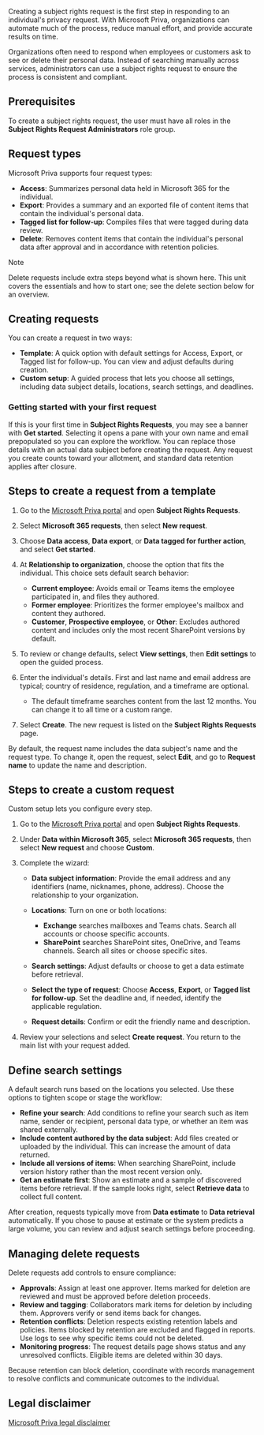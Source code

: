 Creating a subject rights request is the first step in responding to an individual's privacy request. With Microsoft Priva, organizations can automate much of the process, reduce manual effort, and provide accurate results on time.

Organizations often need to respond when employees or customers ask to see or delete their personal data. Instead of searching manually across services, administrators can use a subject rights request to ensure the process is consistent and compliant.

## Prerequisites

To create a subject rights request, the user must have all roles in the **Subject Rights Request Administrators** role group.

## Request types

Microsoft Priva supports four request types:

- **Access**: Summarizes personal data held in Microsoft 365 for the individual.
- **Export**: Provides a summary and an exported file of content items that contain the individual's personal data.
- **Tagged list for follow-up**: Compiles files that were tagged during data review.
- **Delete**: Removes content items that contain the individual's personal data after approval and in accordance with retention policies.

> [!NOTE]
> Delete requests include extra steps beyond what is shown here. This unit covers the essentials and how to start one; see the delete section below for an overview.

## Creating requests

You can create a request in two ways:

- **Template**: A quick option with default settings for Access, Export, or Tagged list for follow-up. You can view and adjust defaults during creation.
- **Custom setup**: A guided process that lets you choose all settings, including data subject details, locations, search settings, and deadlines.

### Getting started with your first request

If this is your first time in **Subject Rights Requests**, you may see a banner with **Get started**. Selecting it opens a pane with your own name and email prepopulated so you can explore the workflow. You can replace those details with an actual data subject before creating the request. Any request you create counts toward your allotment, and standard data retention applies after closure.

## Steps to create a request from a template

1. Go to the [Microsoft Priva portal](https://purview.microsoft.com/priva) and open **Subject Rights Requests**.
1. Select **Microsoft 365 requests**, then select **New request**.
1. Choose **Data access**, **Data export**, or **Data tagged for further action**, and select **Get started**.
1. At **Relationship to organization**, choose the option that fits the individual. This choice sets default search behavior:

   - **Current employee**: Avoids email or Teams items the employee participated in, and files they authored.
   - **Former employee**: Prioritizes the former employee's mailbox and content they authored.
   - **Customer**, **Prospective employee**, or **Other**: Excludes authored content and includes only the most recent SharePoint versions by default.
1. To review or change defaults, select **View settings**, then **Edit settings** to open the guided process.
1. Enter the individual's details. First and last name and email address are typical; country of residence, regulation, and a timeframe are optional.

   - The default timeframe searches content from the last 12 months. You can change it to all time or a custom range.
1. Select **Create**. The new request is listed on the **Subject Rights Requests** page.

By default, the request name includes the data subject's name and the request type. To change it, open the request, select **Edit**, and go to **Request name** to update the name and description.

## Steps to create a custom request

Custom setup lets you configure every step.

1. Go to the [Microsoft Priva portal](https://purview.microsoft.com/priva) and open **Subject Rights Requests**.
1. Under **Data within Microsoft 365**, select **Microsoft 365 requests**, then select **New request** and choose **Custom**.
1. Complete the wizard:

   - **Data subject information**: Provide the email address and any identifiers (name, nicknames, phone, address). Choose the relationship to your organization.
   - **Locations**: Turn on one or both locations:

     - **Exchange** searches mailboxes and Teams chats. Search all accounts or choose specific accounts.
     - **SharePoint** searches SharePoint sites, OneDrive, and Teams channels. Search all sites or choose specific sites.
   - **Search settings**: Adjust defaults or choose to get a data estimate before retrieval.
   - **Select the type of request**: Choose **Access**, **Export**, or **Tagged list for follow-up**. Set the deadline and, if needed, identify the applicable regulation.
   - **Request details**: Confirm or edit the friendly name and description.
1. Review your selections and select **Create request**. You return to the main list with your request added.

## Define search settings

A default search runs based on the locations you selected. Use these options to tighten scope or stage the workflow:

- **Refine your search**: Add conditions to refine your search such as item name, sender or recipient, personal data type, or whether an item was shared externally.
- **Include content authored by the data subject**: Add files created or uploaded by the individual. This can increase the amount of data returned.
- **Include all versions of items**: When searching SharePoint, include version history rather than the most recent version only.
- **Get an estimate first**: Show an estimate and a sample of discovered items before retrieval. If the sample looks right, select **Retrieve data** to collect full content.

After creation, requests typically move from **Data estimate** to **Data retrieval** automatically. If you chose to pause at estimate or the system predicts a large volume, you can review and adjust search settings before proceeding.

## Managing delete requests

Delete requests add controls to ensure compliance:

- **Approvals**: Assign at least one approver. Items marked for deletion are reviewed and must be approved before deletion proceeds.
- **Review and tagging**: Collaborators mark items for deletion by including them. Approvers verify or send items back for changes.
- **Retention conflicts**: Deletion respects existing retention labels and policies. Items blocked by retention are excluded and flagged in reports. Use logs to see why specific items could not be deleted.
- **Monitoring progress**: The request details page shows status and any unresolved conflicts. Eligible items are deleted within 30 days.

Because retention can block deletion, coordinate with records management to resolve conflicts and communicate outcomes to the individual.

## Legal disclaimer

[Microsoft Priva legal disclaimer](/privacy/priva/priva-disclaimer?azure-portal=true)
